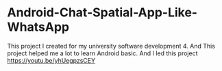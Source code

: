 # Android-Chat-Spatial-App-Like-WhatsApp
This project I created for my university software development 4. And This project helped me a lot to learn Android basic. And I led this project
https://youtu.be/yhUegpzsCEY
